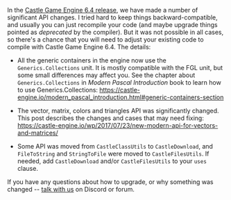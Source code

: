 In the [Castle Game Engine 6.4 release](https://castle-engine.io/wp/2018/01/21/castle-game-engine-6-4-release-physics-ios-services-shader-pipeline-upgrade-big-api-improvements-vectors-transform-and-more/), we have made a number of significant API changes. I tried hard to keep things backward-compatible, and usually you can just recompile your code (and maybe upgrade things pointed as _deprecated_ by the compiler). But it was not possible in all cases, so there's a chance that you will need to adjust your existing code to compile with Castle Game Engine 6.4. The details:

- All the generic containers in the engine now use the `Generics.Collections` unit. It is mostly compatible with the FGL unit, but some small differences may affect you. See the chapter about `Generics.Collections` in _Modern Pascal Introduction_ book to learn how to use Generics.Collections: https://castle-engine.io/modern_pascal_introduction.html#generic-containers-section

- The vector, matrix, colors and triangles API was significantly changed. This post describes the changes and cases that may need fixing: https://castle-engine.io/wp/2017/07/23/new-modern-api-for-vectors-and-matrices/

- Some API was moved from `CastleClassUtils` to `CastleDownload`, and `FileToString` and `StringToFile` were moved to `CastleFilesUtils`. If needed, add `CastleDownload` and/or `CastleFilesUtils` to your `uses` clause.

If you have any questions about how to upgrade, or why something was changed -- [talk with us](https://castle-engine.io/talk.php) on Discord or forum.
